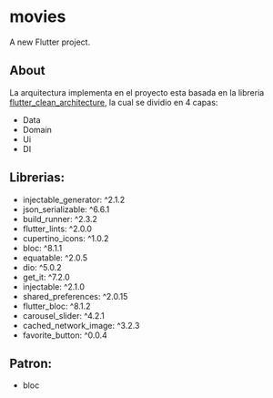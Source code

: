 # movies

A new Flutter project.

## About
La arquitectura implementa en el proyecto esta basada en la libreria [flutter_clean_architecture](https://pub.dev/packages/flutter_clean_architecture), la cual se dividio en 4 capas: 
- Data
- Domain
- Ui
- DI

## Librerias: 
  - injectable_generator: ^2.1.2
  - json_serializable: ^6.6.1
  - build_runner: ^2.3.2
  - flutter_lints: ^2.0.0
  - cupertino_icons: ^1.0.2
  - bloc: ^8.1.1
  - equatable: ^2.0.5
  - dio: ^5.0.2
  - get_it: ^7.2.0
  - injectable: ^2.1.0
  - shared_preferences: ^2.0.15
  - flutter_bloc: ^8.1.2
  - carousel_slider: ^4.2.1
  - cached_network_image: ^3.2.3
  - favorite_button: ^0.0.4

## Patron: 
- bloc

